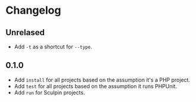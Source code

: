 # Changelog

## Unrelased

- Add `-t` as a shortcut for `--type`.

## 0.1.0

- Add `install` for all projects based on the assumption it's a PHP project.
- Add `test` for all projects based on the assumption it runs PHPUnit.
- Add `run` for Sculpin projects.
